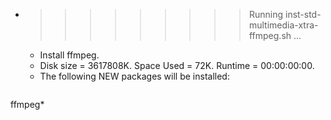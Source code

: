 * >>>>>>>>> Running inst-std-multimedia-xtra-ffmpeg.sh ...
  * Install ffmpeg.
  * Disk size = 3617808K. Space Used = 72K. Runtime = 00:00:00:00.
  * The following NEW packages will be installed:
  ```bash
ffmpeg*
  ```
